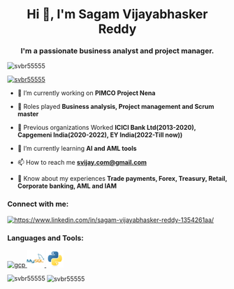 <h1 align="center">Hi 👋, I'm Sagam Vijayabhasker Reddy</h1>
<h3 align="center">I'm a passionate business analyst and project manager.</h3>

<p align="left"> <img src="https://komarev.com/ghpvc/?username=svbr55555&label=Profile%20views&color=0e75b6&style=flat" alt="svbr55555" /> </p>

<p align="left"> <a href="https://github.com/ryo-ma/github-profile-trophy"><img src="https://github-profile-trophy.vercel.app/?username=svbr55555" alt="svbr55555" /></a> </p>

- 🔭 I’m currently working on **PIMCO Project Nena**

- 💬 Roles played **Business analysis, Project management and Scrum master**

- 🌱 Previous organizations Worked **ICICI Bank Ltd(2013-2020), Capgemeni India(2020-2022), EY India(2022-Till now))**

- 🌱 I’m currently learning **AI and AML tools**

- 📫 How to reach me **svijay.com@gmail.com**

- 📄 Know about my experiences **Trade payments, Forex, Treasury, Retail, Corporate banking, AML and IAM**

<h3 align="left">Connect with me:</h3>
<p align="left">
<a href="https://linkedin.com/in/https://www.linkedin.com/in/sagam-vijayabhasker-reddy-1354261aa/" target="blank"><img align="center" src="https://raw.githubusercontent.com/rahuldkjain/github-profile-readme-generator/master/src/images/icons/Social/linked-in-alt.svg" alt="https://www.linkedin.com/in/sagam-vijayabhasker-reddy-1354261aa/" height="30" width="40" /></a>
</p>

<h3 align="left">Languages and Tools:</h3>
<p align="left"> <a href="https://cloud.google.com" target="_blank" rel="noreferrer"> <img src="https://www.vectorlogo.zone/logos/google_cloud/google_cloud-icon.svg" alt="gcp" width="40" height="40"/> </a> <a href="https://www.mysql.com/" target="_blank" rel="noreferrer"> <img src="https://raw.githubusercontent.com/devicons/devicon/master/icons/mysql/mysql-original-wordmark.svg" alt="mysql" width="40" height="40"/> </a> <a href="https://www.python.org" target="_blank" rel="noreferrer"> <img src="https://raw.githubusercontent.com/devicons/devicon/master/icons/python/python-original.svg" alt="python" width="40" height="40"/> </a> </p>

<p><img align="left" src="https://github-readme-stats.vercel.app/api/top-langs?username=svbr55555&show_icons=true&locale=en&layout=compact" alt="svbr55555" /></p>

<p>&nbsp;<img align="center" src="https://github-readme-stats.vercel.app/api?username=svbr55555&show_icons=true&locale=en" alt="svbr55555" /></p>
